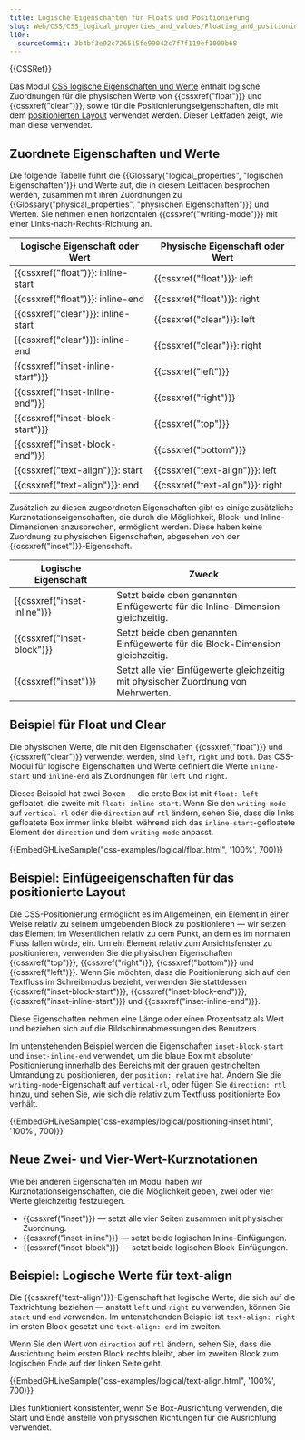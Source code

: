 ```yaml
---
title: Logische Eigenschaften für Floats und Positionierung
slug: Web/CSS/CSS_logical_properties_and_values/Floating_and_positioning
l10n:
  sourceCommit: 3b4bf3e92c726515fe99042c7f7f119ef1009b68
---
```


{{CSSRef}}

Das Modul [CSS logische Eigenschaften und Werte](/de/docs/Web/CSS/CSS_logical_properties_and_values) enthält logische Zuordnungen für die physischen Werte von {{cssxref("float")}} und {{cssxref("clear")}}, sowie für die Positionierungseigenschaften, die mit dem [positionierten Layout](/de/docs/Web/CSS/CSS_positioned_layout) verwendet werden. Dieser Leitfaden zeigt, wie man diese verwendet.

## Zuordnete Eigenschaften und Werte

Die folgende Tabelle führt die {{Glossary("logical_properties", "logischen Eigenschaften")}} und Werte auf, die in diesem Leitfaden besprochen werden, zusammen mit ihren Zuordnungen zu {{Glossary("physical_properties", "physischen Eigenschaften")}} und Werten. Sie nehmen einen horizontalen {{cssxref("writing-mode")}} mit einer Links-nach-Rechts-Richtung an.

| Logische Eigenschaft oder Wert     | Physische Eigenschaft oder Wert  |
| ---------------------------------- | -------------------------------- |
| {{cssxref("float")}}: inline-start | {{cssxref("float")}}: left       |
| {{cssxref("float")}}: inline-end   | {{cssxref("float")}}: right      |
| {{cssxref("clear")}}: inline-start | {{cssxref("clear")}}: left       |
| {{cssxref("clear")}}: inline-end   | {{cssxref("clear")}}: right      |
| {{cssxref("inset-inline-start")}}  | {{cssxref("left")}}              |
| {{cssxref("inset-inline-end")}}    | {{cssxref("right")}}             |
| {{cssxref("inset-block-start")}}   | {{cssxref("top")}}               |
| {{cssxref("inset-block-end")}}     | {{cssxref("bottom")}}            |
| {{cssxref("text-align")}}: start   | {{cssxref("text-align")}}: left  |
| {{cssxref("text-align")}}: end     | {{cssxref("text-align")}}: right |

Zusätzlich zu diesen zugeordneten Eigenschaften gibt es einige zusätzliche Kurznotationseigenschaften, die durch die Möglichkeit, Block- und Inline-Dimensionen anzusprechen, ermöglicht werden. Diese haben keine Zuordnung zu physischen Eigenschaften, abgesehen von der {{cssxref("inset")}}-Eigenschaft.

| Logische Eigenschaft        | Zweck                                                                              |
| --------------------------- | ---------------------------------------------------------------------------------- |
| {{cssxref("inset-inline")}} | Setzt beide oben genannten Einfügewerte für die Inline-Dimension gleichzeitig.     |
| {{cssxref("inset-block")}}  | Setzt beide oben genannten Einfügewerte für die Block-Dimension gleichzeitig.      |
| {{cssxref("inset")}}        | Setzt alle vier Einfügewerte gleichzeitig mit physischer Zuordnung von Mehrwerten. |

## Beispiel für Float und Clear

Die physischen Werte, die mit den Eigenschaften {{cssxref("float")}} und {{cssxref("clear")}} verwendet werden, sind `left`, `right` und `both`. Das CSS-Modul für logische Eigenschaften und Werte definiert die Werte `inline-start` und `inline-end` als Zuordnungen für `left` und `right`.

Dieses Beispiel hat zwei Boxen — die erste Box ist mit `float: left` gefloatet, die zweite mit `float: inline-start`. Wenn Sie den `writing-mode` auf `vertical-rl` oder die `direction` auf `rtl` ändern, sehen Sie, dass die links gefloatete Box immer links bleibt, während sich das `inline-start`-gefloatete Element der `direction` und dem `writing-mode` anpasst.

{{EmbedGHLiveSample("css-examples/logical/float.html", '100%', 700)}}

## Beispiel: Einfügeeigenschaften für das positionierte Layout

Die CSS-Positionierung ermöglicht es im Allgemeinen, ein Element in einer Weise relativ zu seinem umgebenden Block zu positionieren — wir setzen das Element im Wesentlichen relativ zu dem Punkt, an dem es im normalen Fluss fallen würde, ein. Um ein Element relativ zum Ansichtsfenster zu positionieren, verwenden Sie die physischen Eigenschaften {{cssxref("top")}}, {{cssxref("right")}}, {{cssxref("bottom")}} und {{cssxref("left")}}. Wenn Sie möchten, dass die Positionierung sich auf den Textfluss im Schreibmodus bezieht, verwenden Sie stattdessen {{cssxref("inset-block-start")}}, {{cssxref("inset-block-end")}}, {{cssxref("inset-inline-start")}} und {{cssxref("inset-inline-end")}}.

Diese Eigenschaften nehmen eine Länge oder einen Prozentsatz als Wert und beziehen sich auf die Bildschirmabmessungen des Benutzers.

Im untenstehenden Beispiel werden die Eigenschaften `inset-block-start` und `inset-inline-end` verwendet, um die blaue Box mit absoluter Positionierung innerhalb des Bereichs mit der grauen gestrichelten Umrandung zu positionieren, der `position: relative` hat. Ändern Sie die `writing-mode`-Eigenschaft auf `vertical-rl`, oder fügen Sie `direction: rtl` hinzu, und sehen Sie, wie sich die relativ zum Textfluss positionierte Box verhält.

{{EmbedGHLiveSample("css-examples/logical/positioning-inset.html", '100%', 700)}}

## Neue Zwei- und Vier-Wert-Kurznotationen

Wie bei anderen Eigenschaften im Modul haben wir Kurznotationseigenschaften, die die Möglichkeit geben, zwei oder vier Werte gleichzeitig festzulegen.

- {{cssxref("inset")}} — setzt alle vier Seiten zusammen mit physischer Zuordnung.
- {{cssxref("inset-inline")}} — setzt beide logischen Inline-Einfügungen.
- {{cssxref("inset-block")}} — setzt beide logischen Block-Einfügungen.

## Beispiel: Logische Werte für text-align

Die {{cssxref("text-align")}}-Eigenschaft hat logische Werte, die sich auf die Textrichtung beziehen — anstatt `left` und `right` zu verwenden, können Sie `start` und `end` verwenden. Im untenstehenden Beispiel ist `text-align: right` im ersten Block gesetzt und `text-align: end` im zweiten.

Wenn Sie den Wert von `direction` auf `rtl` ändern, sehen Sie, dass die Ausrichtung beim ersten Block rechts bleibt, aber im zweiten Block zum logischen Ende auf der linken Seite geht.

{{EmbedGHLiveSample("css-examples/logical/text-align.html", '100%', 700)}}

Dies funktioniert konsistenter, wenn Sie Box-Ausrichtung verwenden, die Start und Ende anstelle von physischen Richtungen für die Ausrichtung verwendet.
